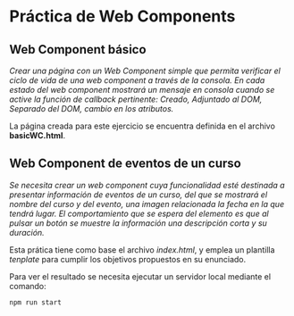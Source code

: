 # Práctica de Web Components

## Web Component básico

*Crear una página con un Web Component simple que permita verificar el ciclo de vida de una web component a través de la consola. En cada estado del web component mostrará un mensaje en consola cuando se active la función de callback pertinente: Creado, Adjuntado al DOM, Separado del DOM, cambio en los atributos.*

La página creada para este ejercicio se encuentra definida en el archivo __basicWC.html__.

## Web Component de eventos de un curso

*Se necesita crear un web component cuya funcionalidad esté destinada a presentar información de eventos de un curso,  del que se mostrará el nombre del curso y del evento, una imagen relacionada la fecha en la que tendrá lugar. El comportamiento que se espera del elemento es que al pulsar un botón se muestre la información  una descripción corta y su duración.*

Esta prática tiene como base el archivo _index.html_, y emplea un plantilla _tenplate_ para cumplir los objetivos propuestos en su enunciado.

Para ver el resultado se necesita ejecutar un servidor local mediante el comando:
```sh
npm run start
```